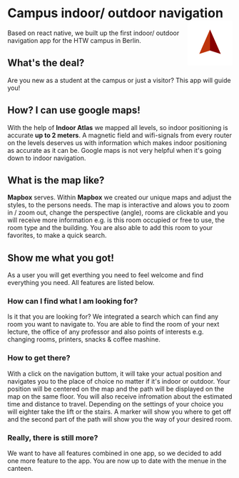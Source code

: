 # Campus indoor/ outdoor navigation <img align="right" src="https://github.com/Ch-W3st/backstein/blob/master/logo.png">

Based on react native, we built up the first indoor/ outdoor navigation app for the HTW campus in Berlin.

## What's the deal?

Are you new as a student at the campus or just a visitor? This app will guide you!

## How? I can use google maps!

With the help of **Indoor Atlas** we mapped all levels, so indoor positioning is accurate **up to 2 meters**.
A magnetic field and wifi-signals from every router on the levels deserves us with information which makes indoor positioning as accurate as it can be. Google maps is not very helpful when it's going down to indoor navigation.

## What is the map like?

**Mapbox** serves. Within **Mapbox** we created our unique maps and adjust the styles, to the persons needs.
The map is interactive and alows you to zoom in / zoom out, change the perspective (angle), rooms are clickable and you will receive more information e.g. is this room occupied or free to use, the room type and the building. You are also able to add this room to your favorites, to make a quick search.

## Show me what you got!

As a user you will get everthing you need to feel welcome and find everything you need.
All features are listed below.

### How can I find what I am looking for?

Is it that you are looking for? We integrated a search which can find any room you want to navigate to. 
You are able to find the room of your next lecture, the office of any professor and also points of interests e.g. 
changing rooms, printers, snacks & coffee mashine.

### How to get there?

With a click on the navigation buttom, it will take your actual position and navigates you to the place of choice no matter if it's indoor or outdoor. Your position will be centered on the map and the path will be displayed on the map on the same floor. You will also receive infromation about the estimated time and distance to travel.
Depending on the settings of your choice you will eighter take the lift or the stairs. A marker will show you where to get off and the second part of the path will show you the way of your desired room.


### Really, there is still more?

We want to have all features combined in one app, so we decided to add one more feature to the app. You are now up to date with the menue in the canteen.


